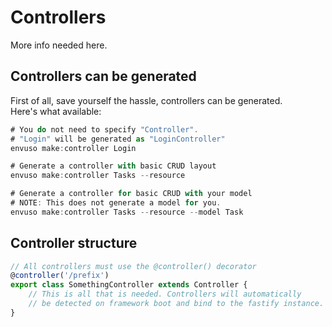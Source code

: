 # Controllers

More info needed here.


## Controllers can be generated
First of all, save yourself the hassle, controllers can be generated.  
Here's what available:

```typescript
# You do not need to specify "Controller".
# "Login" will be generated as "LoginController"
envuso make:controller Login

# Generate a controller with basic CRUD layout
envuso make:controller Tasks --resource

# Generate a controller for basic CRUD with your model
# NOTE: This does not generate a model for you.
envuso make:controller Tasks --resource --model Task
```
## Controller structure

```typescript
// All controllers must use the @controller() decorator
@controller('/prefix')
export class SomethingController extends Controller {
	// This is all that is needed. Controllers will automatically
	// be detected on framework boot and bind to the fastify instance.
}
```
